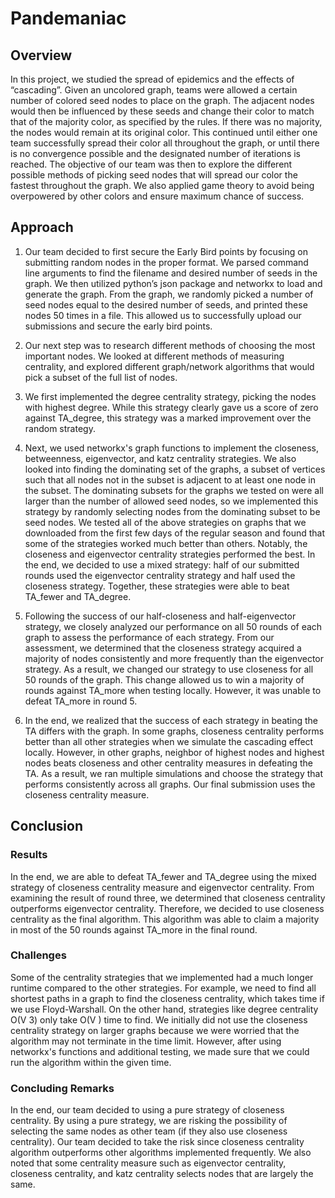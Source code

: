 # Pandemaniac

## Overview
In this project, we studied the spread of epidemics and the effects of “cascading”. Given an uncolored
graph, teams were allowed a certain number of colored seed nodes to place on the graph. The adjacent
nodes would then be influenced by these seeds and change their color to match that of the majority color,
as specified by the rules. If there was no majority, the nodes would remain at its original color. This
continued until either one team successfully spread their color all throughout the graph, or until there is no
convergence possible and the designated number of iterations is reached. The objective of our team was
then to explore the different possible methods of picking seed nodes that will spread our color the fastest
throughout the graph. We also applied game theory to avoid being overpowered by other colors and ensure
maximum chance of success.

## Approach
1. Our team decided to first secure the Early Bird points by focusing on submitting random nodes in the
proper format. We parsed command line arguments to find the filename and desired number of
seeds in the graph. We then utilized python’s json package and networkx to load and generate the
graph. From the graph, we randomly picked a number of seed nodes equal to the desired number of
seeds, and printed these nodes 50 times in a file. This allowed us to successfully upload our
submissions and secure the early bird points.

2. Our next step was to research different methods of choosing the most important nodes. We looked
at different methods of measuring centrality, and explored different graph/network algorithms that
would pick a subset of the full list of nodes.

3. We first implemented the degree centrality strategy, picking the nodes with highest degree. While
this strategy clearly gave us a score of zero against TA_degree, this strategy was a marked
improvement over the random strategy.

4. Next, we used networkx's graph functions to implement the closeness, betweenness, eigenvector,
and katz centrality strategies. We also looked into finding the dominating set of the graphs, a subset
of vertices such that all nodes not in the subset is adjacent to at least one node in the subset. The
dominating subsets for the graphs we tested on were all larger than the number of allowed seed
nodes, so we implemented this strategy by randomly selecting nodes from the dominating subset to
be seed nodes. We tested all of the above strategies on graphs that we downloaded from the first
few days of the regular season and found that some of the strategies worked much better than
others. Notably, the closeness and eigenvector centrality strategies performed the best. In the end,
we decided to use a mixed strategy: half of our submitted rounds used the eigenvector centrality
strategy and half used the closeness strategy. Together, these strategies were able to beat
TA_fewer and TA_degree.

5. Following the success of our half-closeness and half-eigenvector strategy, we closely analyzed our
performance on all 50 rounds of each graph to assess the performance of each strategy. From our
assessment, we determined that the closeness strategy acquired a majority of nodes consistently
and more frequently than the eigenvector strategy. As a result, we changed our strategy to use
closeness for all 50 rounds of the graph. This change allowed us to win a majority of rounds against
TA_more when testing locally. However, it was unable to defeat TA_more in round 5.

6. In the end, we realized that the success of each strategy in beating the TA differs with the graph. In
some graphs, closeness centrality performs better than all other strategies when we simulate the
cascading effect locally. However, in other graphs, neighbor of highest nodes and highest nodes
beats closeness and other centrality measures in defeating the TA. As a result, we ran multiple
simulations and choose the strategy that performs consistently across all graphs. Our final
submission uses the closeness centrality measure.

## Conclusion

### Results
In the end, we are able to defeat TA_fewer and TA_degree using the mixed strategy of closeness centrality
measure and eigenvector centrality. From examining the result of round three, we determined that
closeness centrality outperforms eigenvector centrality. Therefore, we decided to use closeness centrality
as the final algorithm. This algorithm was able to claim a majority in most of the 50 rounds against TA_more
in the final round.

### Challenges
Some of the centrality strategies that we implemented had a much longer runtime compared to the other
strategies. For example, we need to find all shortest paths in a graph to find the closeness centrality, which
takes time if we use Floyd-Warshall. On the other hand, strategies like degree centrality O(V 3) only take
O(V ) time to find. We initially did not use the closeness centrality strategy on larger graphs because we
were worried that the algorithm may not terminate in the time limit. However, after using networkx's
functions and additional testing, we made sure that we could run the algorithm within the given time.

### Concluding Remarks
In the end, our team decided to using a pure strategy of closeness centrality. By using a pure strategy, we
are risking the possibility of selecting the same nodes as other team (if they also use closeness centrality).
Our team decided to take the risk since closeness centrality algorithm outperforms other algorithms
implemented frequently. We also noted that some centrality measure such as eigenvector centrality,
closeness centrality, and katz centrality selects nodes that are largely the same.
